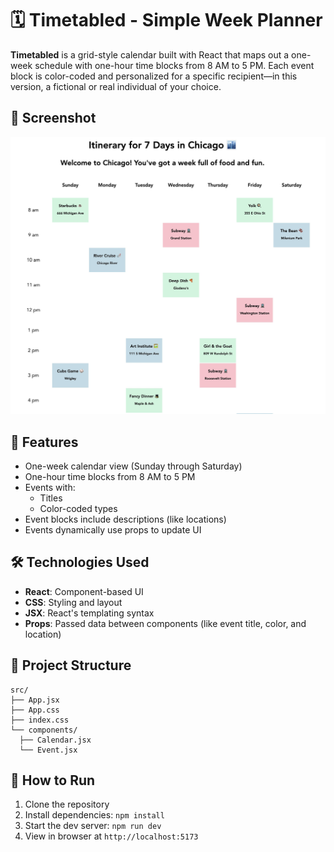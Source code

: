 # 🗓️ Timetabled - Simple Week Planner

**Timetabled** is a grid-style calendar built with React that maps out a one-week schedule with one-hour time blocks from 8 AM to 5 PM. Each event block is color-coded and personalized for a specific recipient—in this version, a fictional or real individual of your choice.

## 📸 Screenshot

![Timetabled Screenshot](./public/calendar_img.jpg)

## 🚀 Features

- One-week calendar view (Sunday through Saturday)
- One-hour time blocks from 8 AM to 5 PM
- Events with:
  - Titles
  - Color-coded types
- Event blocks include descriptions (like locations)
- Events dynamically use props to update UI

## 🛠️ Technologies Used

- **React**: Component-based UI
- **CSS**: Styling and layout
- **JSX**: React's templating syntax
- **Props**: Passed data between components (like event title, color, and location)

## 📁 Project Structure

```
src/
├── App.jsx
├── App.css
├── index.css
└── components/
  ├── Calendar.jsx
  └── Event.jsx
````

## 📝 How to Run

1. Clone the repository
2. Install dependencies: `npm install`
3. Start the dev server: `npm run dev`
4. View in browser at `http://localhost:5173`
